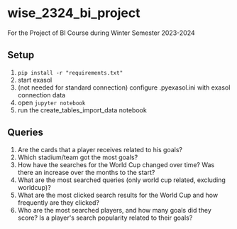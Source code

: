 # wise_2324_bi_project
For the Project of BI Course during Winter Semester 2023-2024

## Setup
1. ```pip install -r "requirements.txt"```
2. start exasol
3. (not needed for standard connection) configure .pyexasol.ini with exasol connection data 
4. open ```jupyter notebook```
5. run the create_tables_import_data notebook

## Queries
1. Are the cards that a player receives related to his goals?
2. Which stadium/team got the most goals?
3. How have the searches for the World Cup changed over time? Was there an increase over the months to the start?
4. What are the most searched queries (only world cup related, excluding worldcup)?
5. What are the most clicked search results for the World Cup and how frequently are they clicked?
6. Who are the most searched players, and how many goals did they score? Is a player's search popularity related to their goals?